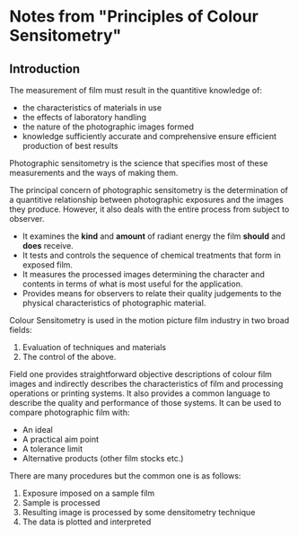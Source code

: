 # Notes from "Principles of Colour Sensitometry"

## Introduction

The measurement of film must result in the quantitive knowledge of:
- the characteristics of materials in use
- the effects of laboratory handling
- the nature of the photographic images formed
- knowledge sufficiently accurate and comprehensive ensure efficient production 
  of best results

Photographic sensitometry is the science that specifies most of these
measurements and the ways of making them.

The principal concern of photographic sensitometry is the determination of a
quantitive relationship between photographic exposures and the images they
produce. However, it also deals with the entire process from subject to observer. 

- It examines the **kind** and **amount** of radiant energy the film **should**
and **does** receive.
- It tests and controls the sequence of chemical treatments that form in exposed
film.
- It measures the processed images determining the character and contents in
terms of what is most useful for the application.
- Provides means for observers to relate their quality judgements to the
physical characteristics of photographic material.

Colour Sensitometry is used in the motion picture film industry in two broad
fields:
1. Evaluation of techniques and materials
2. The control of the above.

Field one provides straightforward objective descriptions of colour film images
and indirectly describes the characteristics of film and processing operations
or printing systems. It also provides a common language to describe the quality
and performance of those systems. It can be used to compare photographic film
with:

- An ideal
- A practical aim point
- A tolerance limit
- Alternative products (other film stocks etc.)

There are many procedures but the common one is as follows:

1. Exposure imposed on a sample film
2. Sample is processed 
3. Resulting image is processed by some densitometry technique
4. The data is plotted and interpreted
